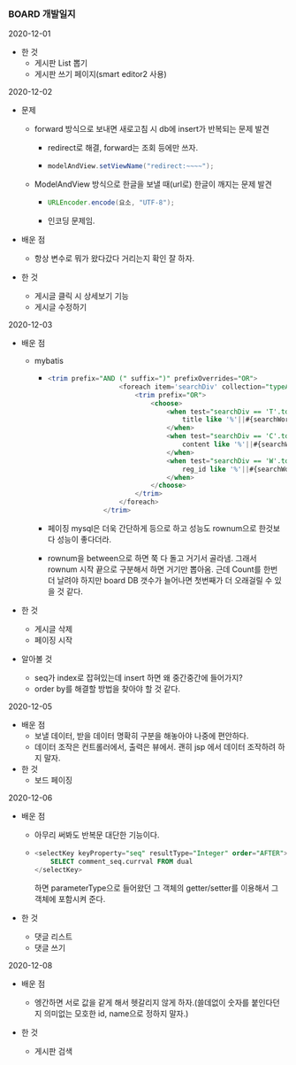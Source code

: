 ### BOARD 개발일지

2020-12-01

- 한 것
  - 게시판 List 뽑기
  - 게시판 쓰기 페이지(smart editor2 사용)

2020-12-02

- 문제
  - forward 방식으로 보내면 새로고침 시 db에 insert가 반복되는 문제 발견

    - redirect로 해결, forward는 조회 등에만 쓰자.

    - ```java
      modelAndView.setViewName("redirect:~~~~");
      ```

  - ModelAndView 방식으로 한글을 보낼 때(url로) 한글이 깨지는 문제 발견

    - ```java
      URLEncoder.encode(요소, "UTF-8");
      ```

    - 인코딩 문제임.

- 배운 점

  - 항상 변수로 뭐가 왔다갔다 거리는지 확인 잘 하자.

- 한 것

  - 게시글 클릭 시 상세보기 기능
  - 게시글 수정하기

2020-12-03

- 배운 점

  - mybatis

    - ```sql
      <trim prefix="AND (" suffix=")" prefixOverrides="OR">
      					<foreach item='searchDiv' collection="typeArr">
      						<trim prefix="OR">
      							<choose>
      								<when test="searchDiv == 'T'.toString()">
      									title like '%'||#{searchWord}||'%'
      								</when>
      								<when test="searchDiv == 'C'.toString()">
      									content like '%'||#{searchWord}||'%'
      								</when>
      								<when test="searchDiv == 'W'.toString()">
      									reg_id like '%'||#{searchWord}||'%'
      								</when>
      							</choose>
      						</trim>
      					</foreach>		        
      		        </trim>
      ```

    - 페이징 mysql은 더욱 간단하게 <limit> 등으로 하고 성능도 rownum으로 한것보다 성능이 좋다더라.

    - rownum을 between으로 하면 쭉 다 돌고 거기서 골라냄. 그래서 rownum 시작 끝으로 구분해서 하면 거기만 뽑아옴. 근데 Count를 한번 더 날려야 하지만 board DB 갯수가 늘어나면 첫번째가 더 오래걸릴 수 있을 것 같다.

- 한 것
  - 게시글 삭제
  - 페이징 시작
  
- 알아볼 것

  - seq가 index로 잡혀있는데 insert 하면 왜 중간중간에 들어가지?
  - order by를 해결할 방법을 찾아야 할 것 같다.

2020-12-05

- 배운 점
  - 보낼 데이터, 받을 데이터 명확히 구분을 해놓아야 나중에 편안하다.
  - 데이터 조작은 컨트롤러에서, 출력은 뷰에서. 괜히 jsp 에서 데이터 조작하려 하지 말자.
- 한 것
  - 보드 페이징

2020-12-06

- 배운 점

  - 아무리 써봐도 반복문 대단한 기능이다.

  - ```sql
    <selectKey keyProperty="seq" resultType="Integer" order="AFTER">
    	SELECT comment_seq.currval FROM dual
    </selectKey>
    ```

    하면 parameterType으로 들어왔던 그 객체의 getter/setter를 이용해서 그 객체에 포함시켜 준다.

- 한 것
  
  - 댓글 리스트
  - 댓글 쓰기

2020-12-08

- 배운 점
  - 엥간하면 서로 값을 같게 해서 헷갈리지 않게 하자.(쓸데없이 숫자를 붙인다던지 의미없는 모호한 id, name으로 정하지 말자.)

- 한 것
  - 게시판 검색
